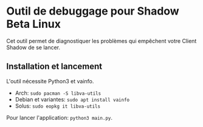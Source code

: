 # Outil de debuggage pour Shadow Beta Linux

Cet outil permet de diagnostiquer les problèmes qui empêchent votre Client Shadow de se lancer.

## Installation et lancement

L'outil nécessite Python3 et vainfo.

- Arch: `sudo pacman -S libva-utils`
- Debian et variantes: `sudo apt install vainfo`
- Solus: `sudo eopkg it libva-utils`

Pour lancer l'application: `python3 main.py`.

